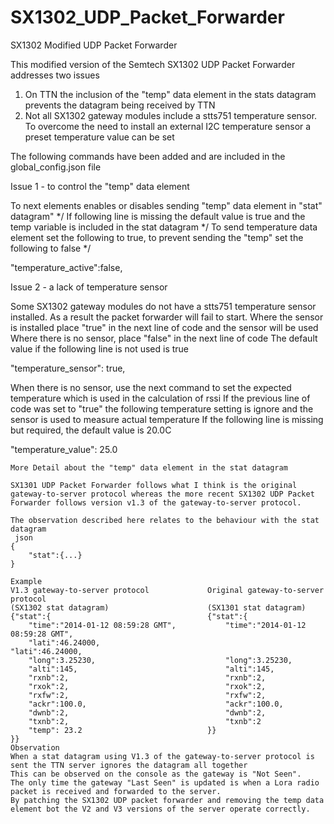 # SX1302_UDP_Packet_Forwarder
SX1302 Modified UDP Packet Forwarder 

This modified version of the Semtech SX1302 UDP Packet Forwarder addresses two issues

1) On TTN the inclusion of the "temp" data element in the stats datagram prevents the datagram being received by TTN
2) Not all SX1302 gateway modules include a stts751 temperature sensor.  To overcome the need to install an external I2C temperature sensor a preset temperature value can be set

The following commands have been added and are included in the global_config.json file


Issue 1 - to control the "temp" data element

  To next elements enables or disables sending "temp" data element in "stat" datagram" */
  If following line is missing the default value is true and the temp variable is included in the stat datagram */
  To send temperature data element set the following to true, to prevent sending the "temp" set the following to false  */

  "temperature_active":false,


Issue 2 - a lack of temperature sensor

  Some SX1302 gateway modules do not have a stts751 temperature sensor installed.  As a result the packet forwarder will fail to start.
  Where the sensor is installed place "true" in the next line of code and the sensor will be used
  Where there is no sensor, place "false" in the next line of code
  The default value if the following line is not used is true

  "temperature_sensor": true,


  When there is no sensor, use the next command to set the expected temperature which is used in the calculation of rssi
  If the previous line of code was set to "true" the following temperature setting is ignore and the sensor is used to measure actual temperature
  If the following line is missing but required, the default value is 20.0C

  "temperature_value": 25.0
  
  
  
```
More Detail about the "temp" data element in the stat datagram
  
SX1301 UDP Packet Forwarder follows what I think is the original gateway-to-server protocol whereas the more recent SX1302 UDP Packet Forwarder follows version v1.3 of the gateway-to-server protocol.

The observation described here relates to the behaviour with the stat datagram
 json
{
	"stat":{...}
}

Example
V1.3 gateway-to-server protocol				Original gateway-to-server protocol
(SX1302 stat datagram)						(SX1301 stat datagram)
{"stat":{									{"stat":{					
    "time":"2014-01-12 08:59:28 GMT",		    "time":"2014-01-12 08:59:28 GMT",
    "lati":46.24000,						            "lati":46.24000,
    "long":3.25230,							    "long":3.25230,
    "alti":145,								    "alti":145,
    "rxnb":2,								    "rxnb":2,
    "rxok":2,								    "rxok":2,
    "rxfw":2,								    "rxfw":2,
    "ackr":100.0,							    "ackr":100.0,
    "dwnb":2,								    "dwnb":2,
    "txnb":2,								    "txnb":2
    "temp": 23.2							}}
}}
Observation
When a stat datagram using V1.3 of the gateway-to-server protocol is sent the TTN server ignores the datagram all together
This can be observed on the console as the gateway is "Not Seen".
The only time the gateway "Last Seen" is updated is when a Lora radio packet is received and forwarded to the server.
By patching the SX1302 UDP packet forwarder and removing the temp data element bot the V2 and V3 versions of the server operate correctly.

